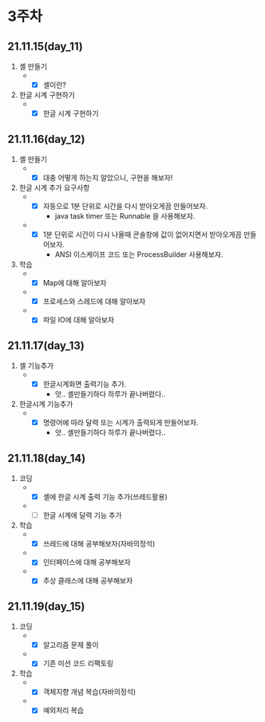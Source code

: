 # 3주차

## 21.11.15(day_11)
1. 셸 만들기
    - -[X] 셸이란?
2. 한글 시계 구현하기
    - -[X] 한글 시계 구현하기

## 21.11.16(day_12)
1. 셸 만들기
    - -[X] 대충 어떻게 하는지 알았으니, 구현을 해보자!
2. 한글 시계 추가 요구사항 
    - -[X] 자동으로 1분 단위로 시간을 다시 받아오게끔 만들어보자.
        - java task timer 또는 Runnable 을 사용해보자.
    - -[X] 1분 단위로 시간이 다시 나올때 콘솔창에 값이 없어지면서 받아오게끔 만들어보자.
        - ANSI 이스케이프 코드 또는 ProcessBuilder 사용해보자.
3. 학습
    - -[X] Map에 대해 알아보자
    - -[X] 프로세스와 스레드에 대해 알아보자
    - -[X] 파일 IO에 대해 알아보자

## 21.11.17(day_13)
1. 셸 기능추가
    - -[X] 한글시계화면 출력기능 추가.
        - 앗.. 셸만들기하다 하루가 끝나버렸다..
2. 한글시계 기능추가
    - -[X] 명령어에 따라 달력 또는 시계가 출력되게 만들어보자.
        - 앗.. 셸만들기하다 하루가 끝나버렸다..  

## 21.11.18(day_14)
1. 코딩
    - -[X] 셸에 한글 시계 출력 기능 추가(쓰레드활용)
    - -[ ] 한글 시계에 달력 기능 추가
2. 학습
    - -[X] 쓰레드에 대해 공부해보자(자바의정석)
    - -[X] 인터페이스에 대해 공부해보자
    - -[X] 추상 클래스에 대해 공부해보자

## 21.11.19(day_15)
1. 코딩
    - -[X] 알고리즘 문제 풀이
    - -[X] 기존 미션 코드 리팩토링
2. 학습
    - -[X] 객체지향 개념 복습(자바의정석)
    - -[X] 예외처리 복습
